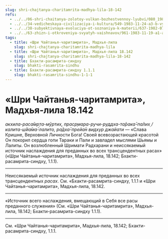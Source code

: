 ```yaml
---
slug: shri-chajtanya-charitamrita-madhya-lila-18-142
refs:
  - ../../06-shri-chaitanya-zolotoy-vulkan-bozhestvennoy-lyubvi/080_1981-03-12-a2_sridharmj_beseda_mahaprabhu_i_venkaty_bhatty.md
  - ../../34-vedicheskaya-civilizaciya-i-kultura/549-1983-11-24-a3-b-vysshaya-shkola-teizma.md
  - ../../38-subyektivnaya-evoluciya-ot-soznaniya-k-materii/637-1982-07-29-a-b1-subektivnaya-i-mnogomernaya-kosmologiya-shrimad-bhagavatam.md
  - ../../63-zhizn-i-otkroveniya-svyatyh-vaishnavov/961-1983-11-19-a1-a3-istorii-iz-zhizni-i-poema-proslavlyayushhaya-gaurakishora-dasa-babadzhi.md
tags:
  - title: «Шри Чайтанья-чаритамрита», Мадхья-лила
    slug: shri-chajtanya-charitamrita-madhya-lila
  - title: «Шри Чайтанья-чаритамрита», Мадхья-лила 18.142
    slug: shri-chajtanya-charitamrita-madhya-lila-18-142
  - title: Бхакти-расамрита-синдху
    slug: bhakti-rasamrita-sindhu
  - title: Бхакти-расамрита-синдху 1.1.1
    slug: bhakti-rasamrita-sindhu-1-1-1
---
```


# «Шри Чайтанья-чаритамрита», Мадхья-лила 18.142

*акхила-раса̄мр̣та-мӯртих̣, праср̣мара-ручи-руддха-та̄рака̄-па̄лих̣ / калита-ш́йа̄ма̄-лалито, ра̄дха̄-прейа̄н видхур джайати* — «Слава Кришне, Верховной Личности Бога! Своей всевозрастающей красотой Он покорил сердца гопи Тараки и Пали и завладел мыслями Шьямы и Лалиты. Он возлюбленный Шримати Радхарани и неиссякаемый источник наслаждения для преданных во всех трансцендентных расах» («Шри Чайтанья-чаритамрита», Мадхья-лила, 18.142; Бхакти-расамрита-синдху, 1.1.1).

---

Неиссякаемый источник наслаждения для преданных во всех трансцендентных *расах*. См. «Бхакти-расамрита-синдху, 1.1.1 и «Шри Чайтанья-чаритамрита», Мадхья-лила, 18.142.

---

«Источник всего наслаждения, вмещающий в Себя все расы преданного служения» (См. «Шри Чайтанья-чаритамрита», Мадхья-лила, 18.142; Бхакти-расамрита-синдху 1.1.1).

---

См. «Шри Чайтанья-чаритамрита», Мадхья-лила, 18.142; Бхакти-расамрита-синдху, 1.1.1.
